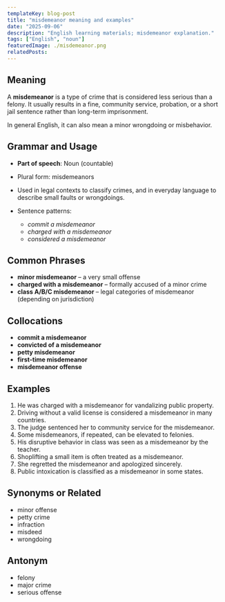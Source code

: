 ```yaml
---
templateKey: blog-post
title: "misdemeanor meaning and examples"
date: "2025-09-06"
description: "English learning materials; misdemeanor explanation."
tags: ["English", "noun"]
featuredImage: ./misdemeanor.png
relatedPosts:
---
```


## Meaning

A **misdemeanor** is a type of crime that is considered less serious than a felony. It usually results in a fine, community service, probation, or a short jail sentence rather than long-term imprisonment.

In general English, it can also mean a minor wrongdoing or misbehavior.

## Grammar and Usage

- **Part of speech**: Noun (countable)
- Plural form: misdemeanors
- Used in legal contexts to classify crimes, and in everyday language to describe small faults or wrongdoings.
- Sentence patterns:

  - _commit a misdemeanor_
  - _charged with a misdemeanor_
  - _considered a misdemeanor_

## Common Phrases

- **minor misdemeanor** – a very small offense
- **charged with a misdemeanor** – formally accused of a minor crime
- **class A/B/C misdemeanor** – legal categories of misdemeanor (depending on jurisdiction)

## Collocations

- **commit a misdemeanor**
- **convicted of a misdemeanor**
- **petty misdemeanor**
- **first-time misdemeanor**
- **misdemeanor offense**

## Examples

1. He was charged with a misdemeanor for vandalizing public property.
2. Driving without a valid license is considered a misdemeanor in many countries.
3. The judge sentenced her to community service for the misdemeanor.
4. Some misdemeanors, if repeated, can be elevated to felonies.
5. His disruptive behavior in class was seen as a misdemeanor by the teacher.
6. Shoplifting a small item is often treated as a misdemeanor.
7. She regretted the misdemeanor and apologized sincerely.
8. Public intoxication is classified as a misdemeanor in some states.

## Synonyms or Related

- minor offense
- petty crime
- infraction
- misdeed
- wrongdoing

## Antonym

- felony
- major crime
- serious offense
